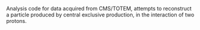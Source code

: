 Analysis code for data acquired from CMS/TOTEM, attempts to reconstruct a particle produced by central exclusive production, in the interaction of two protons.
